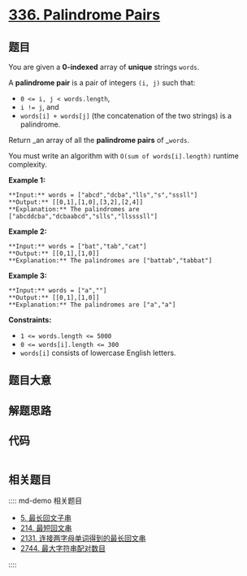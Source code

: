 # [336. Palindrome Pairs](https://leetcode.com/problems/palindrome-pairs)

## 题目

You are given a **0-indexed** array of **unique** strings `words`.

A **palindrome pair** is a pair of integers `(i, j)` such that:

  * `0 <= i, j < words.length`,
  * `i != j`, and
  * `words[i] + words[j]` (the concatenation of the two strings) is a palindrome.

Return _an array of all the **palindrome pairs** of _`words`.

You must write an algorithm with `O(sum of words[i].length)` runtime
complexity.



**Example 1:**

    
    
    **Input:** words = ["abcd","dcba","lls","s","sssll"]
    **Output:** [[0,1],[1,0],[3,2],[2,4]]
    **Explanation:** The palindromes are ["abcddcba","dcbaabcd","slls","llssssll"]
    

**Example 2:**

    
    
    **Input:** words = ["bat","tab","cat"]
    **Output:** [[0,1],[1,0]]
    **Explanation:** The palindromes are ["battab","tabbat"]
    

**Example 3:**

    
    
    **Input:** words = ["a",""]
    **Output:** [[0,1],[1,0]]
    **Explanation:** The palindromes are ["a","a"]
    



**Constraints:**

  * `1 <= words.length <= 5000`
  * `0 <= words[i].length <= 300`
  * `words[i]` consists of lowercase English letters.


## 题目大意

## 解题思路

## 代码

```javascript

```

## 相关题目

:::: md-demo 相关题目
- [5. 最长回文子串](https://leetcode.com/problems/longest-palindromic-substring)
- [214. 最短回文串](https://leetcode.com/problems/shortest-palindrome)
- [2131. 连接两字母单词得到的最长回文串](https://leetcode.com/problems/longest-palindrome-by-concatenating-two-letter-words)
- [2744. 最大字符串配对数目](https://leetcode.com/problems/find-maximum-number-of-string-pairs)

::::
